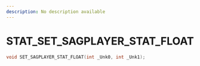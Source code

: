 ```yaml
---
description: No description available 
---
```


# STAT\_SET_SAGPLAYER_STAT_FLOAT

```cpp
void SET_SAGPLAYER_STAT_FLOAT(int _Unk0, int _Unk1);
```